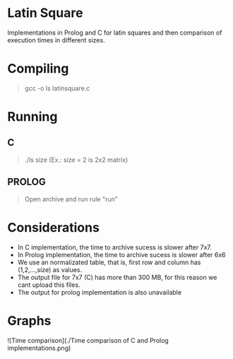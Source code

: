 # Latin Square
Implementations in Prolog and C for latin squares and then comparison of execution times in different sizes.

# Compiling
> gcc -o ls latinsquare.c

# Running
## C
> ./ls size (Ex.: size = 2 is 2x2 matrix)

## PROLOG
> Open archive and run rule "run"

# Considerations
* In C implementation, the time to archive sucess is slower after 7x7.
* In Prolog implementation, the time to archive sucess is slower after 6x6
* We use an normalizated table, that is, first row and column has (1,2,...,size) as values.
* The output file for 7x7 (C) has more than 300 MB, for this reason we cant upload this files.
* The output for prolog implementation is also unavailable

# Graphs
![Time comparison](./Time comparison of C and Prolog implementations.png)
